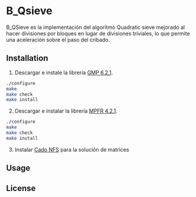 # B_Qsieve

B_QSieve es la implementación del algoritmo Quadratic sieve mejorado al hacer divisiones por bloques en lugar de divisiones triviales, lo que permite una aceleración sobre el paso del cribado.

## Installation

1. Descargar e instale la librería [GMP 6.2.1](https://gmplib.org/list-archives/gmp-announce/2020-November/000049.html).
```bash
./configure
make
make check
make install
```
2. Descargar e instalar la librería [MPFR 4.2.1](https://www.mpfr.org/mpfr-current/#download).

```bash
./configure
make
make check
make install
```
3. Instalar [Cado NFS](https://gitlab.inria.fr/cado-nfs/cado-nfs) para la solución de matrices

## Usage


## License
